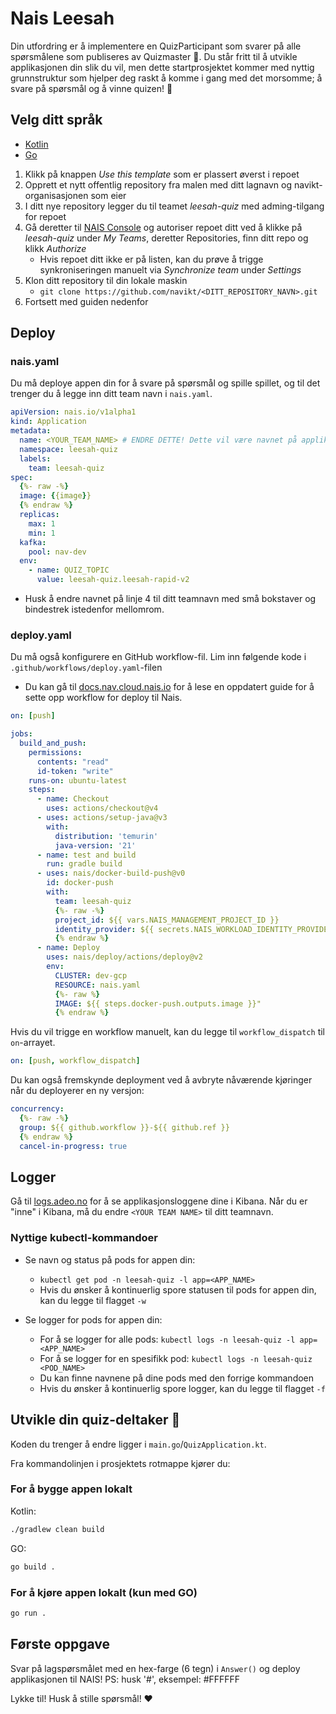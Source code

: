 # Nais Leesah

Din utfordring er å implementere en QuizParticipant som svarer på alle spørsmålene som 
publiseres av Quizmaster 🧙. Du står fritt til å utvikle applikasjonen din slik du vil, 
men dette startprosjektet kommer med nyttig grunnstruktur som hjelper deg raskt å komme i gang med 
det morsomme; å svare på spørsmål og å vinne quizen! 🎉

## Velg ditt språk

- [Kotlin](https://github.com/navikt/leesah-game-template)
- [Go](https://github.com/navikt/leesah-game-template-go)

1. Klikk på knappen _Use this template_ som er plassert øverst i repoet
2. Opprett et nytt offentlig repository fra malen med ditt lagnavn og navikt-organisasjonen som eier
3. I ditt nye repository legger du til teamet _leesah-quiz_ med adming-tilgang for repoet
4. Gå deretter til [NAIS Console](https://console.nav.cloud.nais.io/) og autoriser repoet ditt ved å klikke på _leesah-quiz_ under _My Teams_, deretter Repositories, finn ditt repo og klikk _Authorize_  
   - Hvis repoet ditt ikke er på listen, kan du prøve å trigge synkroniseringen manuelt via _Synchronize team_ under _Settings_
5. Klon ditt repository til din lokale maskin
   - `git clone https://github.com/navikt/<DITT_REPOSITORY_NAVN>.git`
6. Fortsett med guiden nedenfor

## Deploy

### nais.yaml
Du må deploye appen din for å svare på spørsmål og spille spillet, og til det trenger du å legge inn ditt team navn i `nais.yaml`.

```yaml
apiVersion: nais.io/v1alpha1
kind: Application
metadata:
  name: <YOUR_TEAM_NAME> # ENDRE DETTE! Dette vil være navnet på applikasjonen din
  namespace: leesah-quiz
  labels:
    team: leesah-quiz
spec:
  {%- raw -%}
  image: {{image}}
  {% endraw %}
  replicas:
    max: 1
    min: 1
  kafka:
    pool: nav-dev
  env:
    - name: QUIZ_TOPIC
      value: leesah-quiz.leesah-rapid-v2
```

- Husk å endre navnet på linje 4 til ditt teamnavn med små bokstaver og bindestrek istedenfor mellomrom.

### deploy.yaml
Du må også konfigurere en GitHub workflow-fil. Lim inn følgende kode i  `.github/workflows/deploy.yaml`-filen
- Du kan gå til [docs.nav.cloud.nais.io](https://doc.nav.cloud.nais.io/how-to-guides/github-action/) for å lese en oppdatert guide for å sette opp workflow for deploy til Nais.

```yaml
on: [push]

jobs:
  build_and_push:
    permissions:
      contents: "read"
      id-token: "write"
    runs-on: ubuntu-latest
    steps:
      - name: Checkout
        uses: actions/checkout@v4
      - uses: actions/setup-java@v3
        with:
          distribution: 'temurin'
          java-version: '21'
      - name: test and build
        run: gradle build
      - uses: nais/docker-build-push@v0
        id: docker-push
        with:
          team: leesah-quiz
          {%- raw -%}
          project_id: ${{ vars.NAIS_MANAGEMENT_PROJECT_ID }}
          identity_provider: ${{ secrets.NAIS_WORKLOAD_IDENTITY_PROVIDER }}
          {% endraw %}
      - name: Deploy
        uses: nais/deploy/actions/deploy@v2
        env:
          CLUSTER: dev-gcp
          RESOURCE: nais.yaml
          {%- raw %}
          IMAGE: ${{ steps.docker-push.outputs.image }}"
          {% endraw %}
```

Hvis du vil trigge en workflow manuelt, kan du legge til `workflow_dispatch` til `on`-arrayet.

```yaml
on: [push, workflow_dispatch]
```

Du kan også fremskynde deployment ved å avbryte nåværende kjøringer når du deployerer en ny versjon:

```yaml
concurrency:
  {%- raw -%}
  group: ${{ github.workflow }}-${{ github.ref }}
  {% endraw %}
  cancel-in-progress: true
```

## Logger️

Gå til [logs.adeo.no](https://logs.adeo.no/app/discover#/?_g=(filters:!(),refreshInterval:(pause:!t,value:60000),time:(from:now-90d%2Fd,to:now))&_a=(columns:!(level,message,envclass,application,pod),filters:!(),index:'96e648c0-980a-11e9-830a-e17bbd64b4db',interval:auto,query:(language:kuery,query:'application:%20%22<YOUR_TEAM_NAME>%22%20and%20%22QUESTION%22'),sort:!(!('@timestamp',desc)))) for å se applikasjonsloggene dine i Kibana.
Når du er "inne" i Kibana, må du endre `<YOUR TEAM NAME>` til ditt teamnavn.

### Nyttige kubectl-kommandoer

* Se navn og status på pods for appen din:
    * `kubectl get pod -n leesah-quiz -l app=<APP_NAME>`
    * Hvis du ønsker å kontinuerlig spore statusen til pods for appen din, kan du legge til flagget `-w`
  

* Se logger for pods for appen din:
    * For å se logger for alle pods: `kubectl logs -n leesah-quiz -l app=<APP_NAME>`
    * For å se logger for en spesifikk pod: `kubectl logs -n leesah-quiz <POD_NAME>`
    * Du kan finne navnene på dine pods med den forrige kommandoen
    * Hvis du ønsker å kontinuerlig spore logger, kan du legge til flagget `-f`

## Utvikle din quiz-deltaker 🤖

Koden du trenger å endre ligger i `main.go`/`QuizApplication.kt`.

Fra kommandolinjen i prosjektets rotmappe kjører du:

### For å bygge appen lokalt

Kotlin:
```bash
./gradlew clean build
```

GO:
```bash
go build .
```

### For å kjøre appen lokalt (kun med GO)
```bash
go run .
```

## Første oppgave

Svar på lagspørsmålet med en hex-farge (6 tegn) i `Answer()` og deploy applikasjonen til NAIS! PS: husk '#', eksempel: #FFFFFF

Lykke til! Husk å stille spørsmål! ❤️
